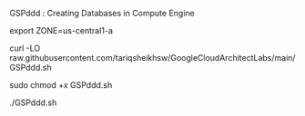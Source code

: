 GSPddd :  Creating Databases in Compute Engine 

export ZONE=us-central1-a

curl -LO raw.githubusercontent.com/tariqsheikhsw/GoogleCloudArchitectLabs/main/GSPddd.sh

sudo chmod +x GSPddd.sh

./GSPddd.sh
